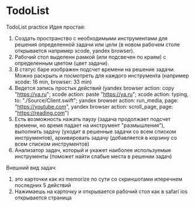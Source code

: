 # TodoList
TodoList practice
Идея простая:
1. Создать пространство с необходимыми инструментами для решения определенной задачи или цели (в новом рабочем столе открывается например xcode, yandex browser).
2. Рабочий стол выделенн рамкой (или подсвечен по краям) с определенным цветом (цвет задачи).
3. В статус баре изображен подсчет времени на решение задачи. Можно раскрыть и посмотреть для каждого инструмента (например xcode: 16 min, browser: 33 min)
4. Ведется запись простых действий (yandex browser action: copy "https://ya.ru"; xcode action: paste "https://ya.ru"; xcode action: typing, to: "./Source/Client.swift"; yandex browser action: run_media, page: "https://youtube.com", yandex browser action: scroll_page, page: "https://reading.com") 
5. Есть возможность нажать паузу (задача продолжает подсчет времени, но время падает на инструмент "размышления"), выполнить задачу (уходит в решенные задачи со всем списком инструментов), архивировать задачу (добавляется в корзину со всем списком инструментов)
6. Анализатор задач, который и укажет наиболее используемые инструменты (поможет найти слабые места в решении задач)

Внешний вид задач:
1. это карточки как из memorize по сути со скриншотами иперечнем последних 5 действий 
2. Нажимаешь на карточку и открывается рабочий стол как в safari ios открывается страница
